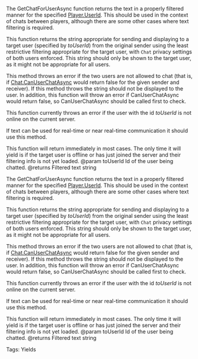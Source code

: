 The GetChatForUserAsync  function returns the text in a properly filtered manner for the specified [Player.UserId](https://developer.roblox.com/api-reference/property/Player/UserId). This should be used in the context of chats between players, although there are some other cases where text filtering is required.

This function returns the string appropriate for sending and displaying to a target user (specified by *toUserId*) from the original sender using the least restrictive filtering appropriate for the target user, with `Chat` privacy settings of both users enforced. This string should only be shown to the target user, as it might not be appropriate for all users.

This method throws an error if the two users are not allowed to chat (that is, if [Chat.CanUserChatAsync](https://developer.roblox.com/api-reference/function/Chat/CanUserChatAsync) would return false for the given sender and receiver). If this method throws the string should not be displayed to the user. In addition, this function will throw an error if CanUserChatAsync would return false, so CanUserChatAsync should be called first to check.

This function currently throws an error if the user with the id *toUserId* is not online on the current server.

If text can be used for real-time or near real-time communication it should use this method.

This function will return immediately in most cases. The only time it will yield is if the target user is offline or has just joined the server and their filtering info is not yet loaded.
@param toUserId Id of the user being chatted.
@returns Filtered text string
	
The GetChatForUserAsync  function returns the text in a properly filtered manner for the specified [Player.UserId](https://developer.roblox.com/api-reference/property/Player/UserId). This should be used in the context of chats between players, although there are some other cases where text filtering is required.

This function returns the string appropriate for sending and displaying to a target user (specified by *toUserId*) from the original sender using the least restrictive filtering appropriate for the target user, with `Chat` privacy settings of both users enforced. This string should only be shown to the target user, as it might not be appropriate for all users.

This method throws an error if the two users are not allowed to chat (that is, if [Chat.CanUserChatAsync](https://developer.roblox.com/api-reference/function/Chat/CanUserChatAsync) would return false for the given sender and receiver). If this method throws the string should not be displayed to the user. In addition, this function will throw an error if CanUserChatAsync would return false, so CanUserChatAsync should be called first to check.

This function currently throws an error if the user with the id *toUserId* is not online on the current server.

If text can be used for real-time or near real-time communication it should use this method.

This function will return immediately in most cases. The only time it will yield is if the target user is offline or has just joined the server and their filtering info is not yet loaded.
@param toUserId Id of the user being chatted.
@returns Filtered text string

Tags: Yields